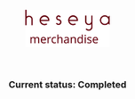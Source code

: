 

<p align="center"><img width="30%" src="./HM_logo.svg"></p>

<br>

<h3 align="center">Current status: Completed</h3>

